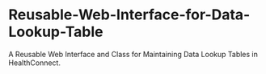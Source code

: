 # Reusable-Web-Interface-for-Data-Lookup-Table
A Reusable Web Interface and Class for Maintaining Data Lookup Tables in HealthConnect.
